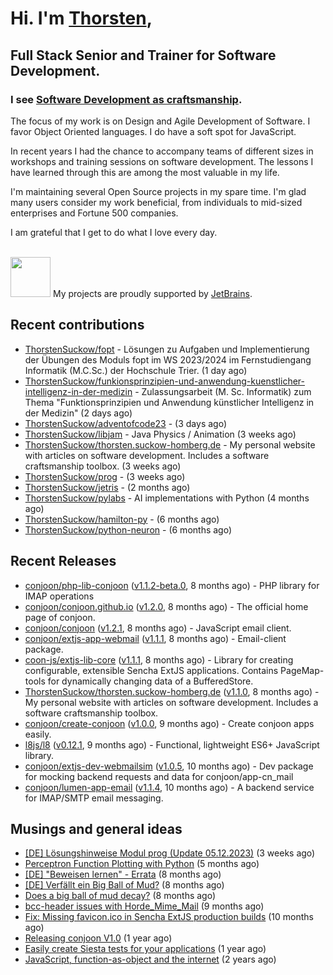 # Hi. I'm [Thorsten](https://thorsten.suckow-homberg.de/about),
## Full Stack Senior and Trainer for Software Development.

### I see [Software Development as craftsmanship](https://thorsten.suckow-homberg.de/docs/articles/software-craftsmanship/).

The focus of my work is on Design and Agile Development of Software.
I favor Object Oriented languages. I do have a soft spot for JavaScript.

In recent years I had the chance to accompany teams of different sizes in workshops and training sessions on software development. The lessons I have learned through this are among the most valuable in my life.

I'm maintaining several Open Source projects in my spare time. I'm glad many users consider my work beneficial, from individuals to mid-sized enterprises and Fortune 500 companies.

I am grateful that I get to do what I love every day.

<br />
<img src="https://resources.jetbrains.com/storage/products/company/brand/logos/jb_beam.png" width="64"/> My projects are proudly supported by <a href="https://jb.gg/OpenSourceSupport">JetBrains</a>.



## Recent contributions

- [ThorstenSuckow/fopt](https://github.com/ThorstenSuckow/fopt) - Lösungen zu Aufgaben und Implementierung der Übungen des Moduls fopt im WS 2023/2024 im Fernstudiengang Informatik (M.C.Sc.) der Hochschule Trier. (1 day ago)
- [ThorstenSuckow/funkionsprinzipien-und-anwendung-kuenstlicher-intelligenz-in-der-medizin](https://github.com/ThorstenSuckow/funkionsprinzipien-und-anwendung-kuenstlicher-intelligenz-in-der-medizin) - Zulassungsarbeit (M. Sc. Informatik) zum Thema &#34;Funktionsprinzipien und Anwendung künstlicher Intelligenz in der Medizin&#34;   (2 days ago)
- [ThorstenSuckow/adventofcode23](https://github.com/ThorstenSuckow/adventofcode23) -  (3 days ago)
- [ThorstenSuckow/libjam](https://github.com/ThorstenSuckow/libjam) - Java Physics / Animation (3 weeks ago)
- [ThorstenSuckow/thorsten.suckow-homberg.de](https://github.com/ThorstenSuckow/thorsten.suckow-homberg.de) - My personal website with articles on software development. Includes a software craftsmanship toolbox. (3 weeks ago)
- [ThorstenSuckow/prog](https://github.com/ThorstenSuckow/prog) -  (3 weeks ago)
- [ThorstenSuckow/jetris](https://github.com/ThorstenSuckow/jetris) -  (2 months ago)
- [ThorstenSuckow/pylabs](https://github.com/ThorstenSuckow/pylabs) - AI implementations with Python (4 months ago)
- [ThorstenSuckow/hamilton-py](https://github.com/ThorstenSuckow/hamilton-py) -  (6 months ago)
- [ThorstenSuckow/python-neuron](https://github.com/ThorstenSuckow/python-neuron) -  (6 months ago)


## Recent Releases

- [conjoon/php-lib-conjoon](https://github.com/conjoon/php-lib-conjoon) ([v1.1.2-beta.0](https://github.com/conjoon/php-lib-conjoon/releases/tag/v1.1.2-beta.0), 8 months ago) - PHP library for IMAP operations
- [conjoon/conjoon.github.io](https://github.com/conjoon/conjoon.github.io) ([v1.2.0](https://github.com/conjoon/conjoon.github.io/releases/tag/v1.2.0), 8 months ago) - The official home page of conjoon.
- [conjoon/conjoon](https://github.com/conjoon/conjoon) ([v1.2.1](https://github.com/conjoon/conjoon/releases/tag/v1.2.1), 8 months ago) - JavaScript email client. 
- [conjoon/extjs-app-webmail](https://github.com/conjoon/extjs-app-webmail) ([v1.1.1](https://github.com/conjoon/extjs-app-webmail/releases/tag/v1.1.1), 8 months ago) - Email-client package.
- [coon-js/extjs-lib-core](https://github.com/coon-js/extjs-lib-core) ([v1.1.1](https://github.com/coon-js/extjs-lib-core/releases/tag/v1.1.1), 8 months ago) - Library for creating configurable, extensible Sencha ExtJS applications. Contains PageMap-tools for dynamically changing data of a BufferedStore.
- [ThorstenSuckow/thorsten.suckow-homberg.de](https://github.com/ThorstenSuckow/thorsten.suckow-homberg.de) ([v1.1.0](https://github.com/ThorstenSuckow/thorsten.suckow-homberg.de/releases/tag/v1.1.0), 8 months ago) - My personal website with articles on software development. Includes a software craftsmanship toolbox.
- [conjoon/create-conjoon](https://github.com/conjoon/create-conjoon) ([v1.0.0](https://github.com/conjoon/create-conjoon/releases/tag/v1.0.0), 9 months ago) - Create conjoon apps easily.
- [l8js/l8](https://github.com/l8js/l8) ([v0.12.1](https://github.com/l8js/l8/releases/tag/v0.12.1), 9 months ago) - Functional, lightweight ES6&#43; JavaScript library.
- [conjoon/extjs-dev-webmailsim](https://github.com/conjoon/extjs-dev-webmailsim) ([v1.0.5](https://github.com/conjoon/extjs-dev-webmailsim/releases/tag/v1.0.5), 10 months ago) - Dev package for mocking backend requests and data for conjoon/app-cn_mail
- [conjoon/lumen-app-email](https://github.com/conjoon/lumen-app-email) ([v1.1.4](https://github.com/conjoon/lumen-app-email/releases/tag/v1.1.4), 10 months ago) - A backend service for IMAP/SMTP email messaging.

## Musings and general ideas

- [[DE] Lösungshinweise Modul prog (Update 05.12.2023)](https://thorsten.suckow-homberg.de/blog/loesungshinweise-zu-test1-fh-trier) (3 weeks ago)
- [Perceptron Function Plotting with Python](https://thorsten.suckow-homberg.de/blog/2023/07/11/perceptron-function-plotting-in-python) (5 months ago)
- [[DE] &#34;Beweisen lernen&#34; - Errata](https://thorsten.suckow-homberg.de/blog/2023/05/01/errata-beweisen-lernen) (8 months ago)
- [[DE] Verfällt ein Big Ball of Mud?](https://thorsten.suckow-homberg.de/blog/2023/04/14/big-ball-of-mud-decay) (8 months ago)
- [Does a big ball of mud decay?](https://thorsten.suckow-homberg.de/blog/2023/04/14/big-ball-of-mud-decay/index_en) (8 months ago)
- [bcc-header issues with Horde_Mime_Mail](https://thorsten.suckow-homberg.de/blog/2023/03/20/horde-mail-ignores-bcc) (9 months ago)
- [Fix: Missing favicon.ico in Sencha ExtJS production builds](https://thorsten.suckow-homberg.de/blog/2023/02/19/fix-missing-favicon-in-extjs) (10 months ago)
- [Releasing conjoon V1.0](https://thorsten.suckow-homberg.de/blog/Releasing-conjoon-V1.0) (1 year ago)
- [Easily create Siesta tests for your applications](https://thorsten.suckow-homberg.de/blog/2022/07/15/easily-create-siesta-tests-for-your-application) (1 year ago)
- [JavaScript, function-as-object and the internet](https://thorsten.suckow-homberg.de/blog/2022/06/14/javascript-function-as-object-and-the-internet) (2 years ago)

